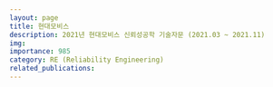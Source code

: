 ```yaml
---
layout: page
title: 현대모비스
description: 2021년 현대모비스 신뢰성공학 기술자문 (2021.03 ~ 2021.11)
img: 
importance: 985
category: RE (Reliability Engineering)
related_publications:
---
```


